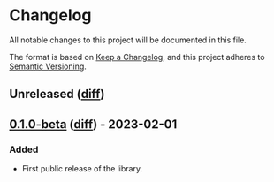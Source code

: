# Changelog

All notable changes to this project will be documented in this file.

The format is based on [Keep a Changelog](https://keepachangelog.com/en/1.0.0/),
and this project adheres to
[Semantic Versioning](https://semver.org/spec/v2.0.0.html).

## Unreleased ([diff][unreleased-diff])

## [0.1.0-beta][] ([diff][0.1.0-beta-diff]) - 2023-02-01

### Added

- First public release of the library.

<!-- diffs -->

[unreleased-diff]:
  https://github.com/hashicorp/vault-client-dotnet/compare/v0.1.0-beta...HEAD
[0.1.0-beta-diff]:
  https://github.com/hashicorp/vault-client-dotnet/commits/v0.1.0-beta

<!-- releases -->

[0.1.0-beta]:
  https://github.com/hashicorp/vault-client-dotnet/releases/tag/v0.1.0-beta
